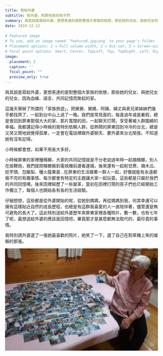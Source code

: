 ```yaml
---
title: 寫給外婆
subtitle: 給外婆，和那些她的孩子們
summary: 與其說是寫給外婆，更想表達的是對整個大家族的依戀，那些她的兒女、與她兒女的兒女，因為血緣、語言、共同記憶而聚起的家...
date: 2019-12-12

# Featured image
# To use, add an image named `featured.jpg/png` to your page's folder.
# Placement options: 1 = Full column width, 2 = Out-set, 3 = Screen-width
# Focal point options: Smart, Center, TopLeft, Top, TopRight, Left, Right, BottomLeft, Bottom, BottomRight
image:
  placement: 2
  caption: ''
  focal_point: ""
  preview_only: true
---
```


與其說是寫給外婆，更想表達的是對整個大家族的依戀，那些她的兒女、與她兒女的兒女，因為血緣、語言、共同記憶而聚起的家。

這幾天舉辦了所謂的「家族旅遊」，把舅舅、舅媽、阿姨、姨丈與表兄弟姊妹們幾乎都找齊了，一起到台中山上過了一晚。我們是常見面的，每逢過年或是暑假，總是會回到屏東那個大大的家、那片寬闊的田，一起聊天打鬧，享受著被人群圍繞的幸福。我都還記得小時候的我特別依賴人群，從熱鬧的屏東回到冷冷的台北，總是又哭又鬧地說覺得孤單，一定會在電話裡跟外婆聊天、要外婆來台北陪我，不知道她有沒有記得。

小時候都會想，如果不用長大多好。

小時候屏東的家裡種檳榔，大家的共同記憶就是不分老幼過年時一起摘檳榔，別人在放鞭炮，我們就把檳榔搬到電視機前邊看邊摘，後來還有一起削甘蔗、摘木瓜、挖芋頭、包酪梨、種火龍果苗…在屏東的生活跟著一群人一起，好像就能有永遠都做不完的有趣事情、每次都會有特定的主題讓大家一起玩耍。這些都是只屬於我們的共同回憶噢。後來田裡經歷了一些變革，當初在田裡打鬧的孩子們也已經開始工作獨立了，每個人也開始各有各的生活經驗。

仔細想想，這些都是從外婆開始的呢，從她到媽媽，再從媽媽到我，何其幸運可以擁有這樣貼近自然的成長歷程，也總是有這群我喜愛的人一直陪伴著，儘管還是無可避免的長大了。這此特別送給外婆歷年來屏東家裡各種照片，數一數，也有七年了呢，最想送給外婆的應該是回憶吧，畢竟那才是甚麼都無法取代的、最珍貴的事情。

我特別請外婆選了一張她最喜歡的照片，她笑了一下，選了自己在割草機上笑的燦賴的那張。

![alt text](featured.jpg "")
